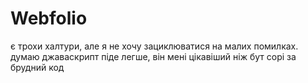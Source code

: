 # Webfolio
є трохи халтури, але я не хочу зациклюватися на малих помилках.
думаю джаваскрипт піде легше, він мені цікавіший ніж бут
сорі за брудний код
